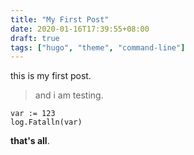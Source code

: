 ```yaml
---
title: "My First Post"
date: 2020-01-16T17:39:55+08:00
draft: true
tags: ["hugo", "theme", "command-line"]
---
```

this is my first post.

> and i am testing.

```golang
var := 123
log.Fatalln(var)
```

**that's all**.
